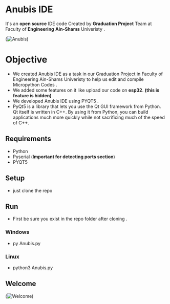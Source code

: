 # Anubis IDE
It's an **open source** IDE code Created by **Graduation Project** Team at Faculty of **Engineering** **Ain-Shams** Univeristy .  

(![Anubis](https://www13.0zz0.com/2020/07/22/02/845694578.png))

# Objective
- We created Anubis IDE as a task in our Graduation Project in Faculty of Engineering Ain-Shams Univeristy to help us edit and compile Micropython Codes .
- We added some features on it like upload our code on **esp32**. **(this is feature is hidden)** 
- We developed Anubis IDE using PYQT5 .
- PyQt5 is a library that lets you use the Qt GUI framework from Python. Qt itself is written in C++. By using it from Python, you can build applications much more quickly while not sacrificing much of the speed of C++.

## Requirements 
- Python
- Pyserial (**Important for detecting ports section**)
- PYQT5
## Setup
- just clone the repo 

## Run
- First be sure you exist in the repo folder after cloning .

### Windows
- py Anubis.py

### Linux
- python3 Anubis.py

## Welcome

(![Welcome](https://www4.0zz0.com/2020/07/22/02/133570716.png))

